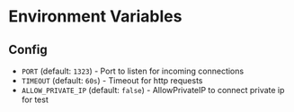 # Environment Variables

## Config

 - `PORT` (default: `1323`) - Port to listen for incoming connections
 - `TIMEOUT` (default: `60s`) - Timeout for http requests
 - `ALLOW_PRIVATE_IP` (default: `false`) - AllowPrivateIP to connect private ip for test

